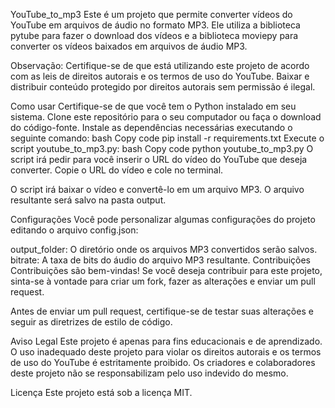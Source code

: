YouTube_to_mp3
Este é um projeto que permite converter vídeos do YouTube em arquivos de áudio no formato MP3. Ele utiliza a biblioteca pytube para fazer o download dos vídeos e a biblioteca moviepy para converter os vídeos baixados em arquivos de áudio MP3.

Observação: Certifique-se de que está utilizando este projeto de acordo com as leis de direitos autorais e os termos de uso do YouTube. Baixar e distribuir conteúdo protegido por direitos autorais sem permissão é ilegal.

Como usar
Certifique-se de que você tem o Python instalado em seu sistema.
Clone este repositório para o seu computador ou faça o download do código-fonte.
Instale as dependências necessárias executando o seguinte comando:
bash
Copy code
pip install -r requirements.txt
Execute o script youtube_to_mp3.py:
bash
Copy code
python youtube_to_mp3.py
O script irá pedir para você inserir o URL do vídeo do YouTube que deseja converter. Copie o URL do vídeo e cole no terminal.

O script irá baixar o vídeo e convertê-lo em um arquivo MP3. O arquivo resultante será salvo na pasta output.

Configurações
Você pode personalizar algumas configurações do projeto editando o arquivo config.json:

output_folder: O diretório onde os arquivos MP3 convertidos serão salvos.
bitrate: A taxa de bits do áudio do arquivo MP3 resultante.
Contribuições
Contribuições são bem-vindas! Se você deseja contribuir para este projeto, sinta-se à vontade para criar um fork, fazer as alterações e enviar um pull request.

Antes de enviar um pull request, certifique-se de testar suas alterações e seguir as diretrizes de estilo de código.

Aviso Legal
Este projeto é apenas para fins educacionais e de aprendizado. O uso inadequado deste projeto para violar os direitos autorais e os termos de uso do YouTube é estritamente proibido. Os criadores e colaboradores deste projeto não se responsabilizam pelo uso indevido do mesmo.

Licença
Este projeto está sob a licença MIT.
